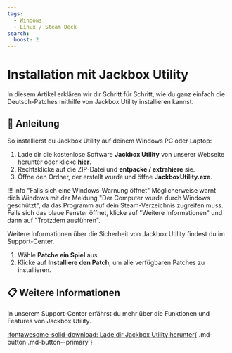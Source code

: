 ```yaml
---
tags:
  - Windows
  - Linux / Steam Deck
search:
  boost: 2
---
```


# Installation mit Jackbox Utility

In diesem Artikel erklären wir dir Schritt für Schritt, wie du ganz einfach die Deutsch-Patches mithilfe von Jackbox Utility installieren kannst.

## :blue_book: Anleitung

So installierst du Jackbox Utility auf deinem Windows PC oder Laptop:

1. Lade dir die kostenlose Software **Jackbox Utility** von unserer Webseite herunter oder klicke [**hier**](https://github.com/AlexisL61/JackboxUtilityUpdater/releases/latest/download/JackboxUtility_Windows.zip). 
2. Rechtsklicke auf die ZIP-Datei und **entpacke / extrahiere** sie.
3. Öffne den Ordner, der erstellt wurde und öffne **JackboxUtility.exe**.

!!! info "Falls sich eine Windows-Warnung öffnet"
    Möglicherweise warnt dich Windows mit der Meldung "Der Computer wurde durch Windows geschützt", da das Programm auf dein Steam-Verzeichnis zugreifen muss. Falls sich das blaue Fenster öffnet, klicke auf "Weitere Informationen" und dann auf "Trotzdem ausführen".

Weitere Informationen über die Sicherheit von Jackbox Utility findest du im Support-Center.

1. Wähle **Patche ein Spiel** aus.
2. Klicke auf **Installiere den Patch**, um alle verfügbaren Patches zu installieren.

## :clipboard: Weitere Informationen

In unserem Support-Center erfährst du mehr über die Funktionen und Features von Jackbox Utility.

[:fontawesome-solid-download: Lade dir Jackbox Utility herunter](https://jackboxpatch.de/Manual-Download.html){ .md-button .md-button--primary }